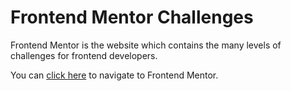 # Frontend Mentor Challenges

Frontend Mentor is the website which contains the many levels of challenges for frontend developers.

You can [click here](https://www.frontendmentor.io/) to navigate to Frontend Mentor.

